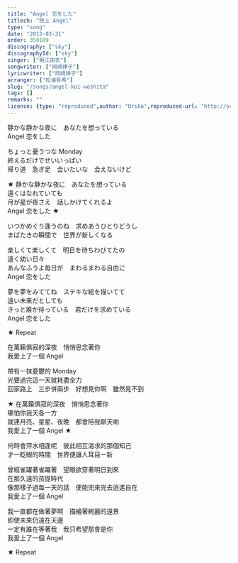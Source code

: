 ```yaml
---
title: "Angel 恋をした"
titlech: "戀上 Angel"
type: "song"
date: "2013-03-31"
order: 350109
discography: ["sky"]
discographyId: ["sky"]
singer: ["堀江由衣"]
songwriter: ["岡崎律子"]
lyricwriter: ["岡崎律子"]
arranger: ["松浦有希"]
slug: "/songs/angel-koi-woshita"
tags: []
remarks: ""
license: {type: "reproduced",author: "Orika",reproduced-url: "http://orikamushi.myweb.hinet.net",reproduced-website: "織歌蟲"}
---
```


静かな静かな夜に　あなたを想っている   
Angel 恋をした   
  
ちょっと憂うつな Monday   
終えるだけでせいいっぱい   
帰り道　急ぎ足　会いたいな　会えないけど   
  
★ 静かな静かな夜に　あなたを想っている   
遠くはなれていても   
月が星が夜さえ　話しかけてくれるよ   
Angel 恋をした ★  
  
いつかめぐり逢うのね　求めあうひとりどうし   
まばたきの瞬間で　世界が新しくなる   
  
楽しくて楽しくて　明日を待ちわびてたの   
遠く幼い日々   
あんなふうよ毎日が　まわるまわる自由に   
Angel 恋をした   
  
夢を夢をみててね　ステキな絵を描いてて   
遠い未来だとしても   
きっと誰か待っている　君だけを求めている   
Angel 恋をした   
  
★ Repeat   
  

<!-- 翻译 -->

在萬籟俱寂的深夜　悄悄思念著你  
我愛上了一個 Angel  
  
帶有一抹憂鬱的 Monday  
光要過完這一天就耗盡全力  
回家路上　三步併兩步　好想見你啊　雖然見不到  
  
★ 在萬籟俱寂的深夜　悄悄思念著你  
哪怕你我天各一方  
就連月亮、星星、夜晚　都會陪我聊天喲  
我愛上了一個 Angel ★  
  
何時會萍水相逢呢　彼此相互渴求的那個知己  
才一眨眼的時間　世界便讓人耳目一新  
  
曾經雀躍著雀躍著　望眼欲穿著明日到來  
在那久遠的孩提時代  
像那樣子過每一天的話　便能兜來兜去逍遙自在  
我愛上了一個 Angel  
  
我一直都在做著夢啊　描繪著絢麗的遠景  
即使未來仍遠在天邊  
一定有誰在等著我　我只希望那會是你  
我愛上了一個 Angel  
  
★ Repeat

